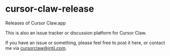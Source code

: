 # cursor-claw-release
Releases of Cursor Claw.app

This is also an issue tracker or discussion platform for Cursor Claw. 

If you have an issue or something, please feel free to post it here, or contact me via cursorclaw@intii.com.
